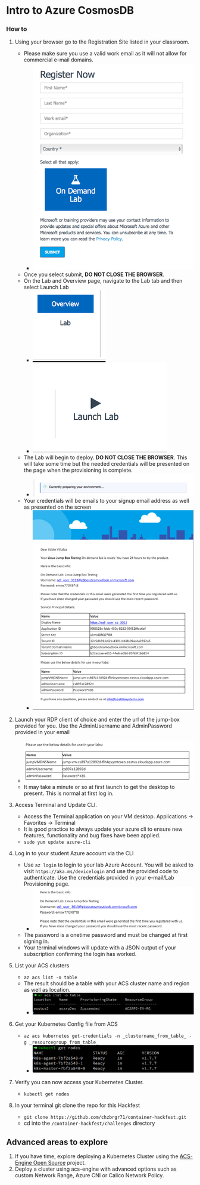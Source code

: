 # Intro to Azure CosmosDB
### How to
1. Using your browser go to the Registration Site listed in your classroom.
    * Please make sure you use a valid work email as it will not allow for commercial e-mail domains.
        * ![SignUp](./images/signup.png) 
    * Once you select submit, **DO NOT CLOSE THE BROWSER**.
    * On the Lab and Overview page, navigate to the Lab tab and then select Launch Lab
        * ![Overview](./images/overview.png)
        * ![Launch Lab](./images/launch.png)        
    * The Lab will begin to deploy. **DO NOT CLOSE THE BROWSER**. This will take some time but the needed credentials will be presented on the page when the provisioning is complete.
        * ![Preparing Lab](./images/preparing.png)       
    * Your credentials will be emails to your signup email address as well as presented on the screen
        * ![Credentials](./images/creds-email.png)        

2. Launch your RDP client of choice and enter the url of the jump-box provided for you. Use the AdminUsername and AdminPassword provided in your email
    *  ![Jumpbox Credentials](./images/jumpboxinfo.png)
    * It may take a minute or so at first launch to get the desktop to present. This is normal at first log in.

3. Access Terminal and Update CLI.
    * Access the Terminal application on your VM desktop. Applications -> Favorites -> Terminal 
    * It is good practice to always update your azure cli to ensure new features, functionality and bug fixes have been applied.
    * ``sudo yum update azure-cli``  

4. Log in to your student Azure account via the CLI
    * Use ``az login`` to login to your lab Azure Account. You will be asked to visit ``https://aka.ms/devicelogin`` and use the provided code to authenticate. Use the credentials provided in your e-mail/Lab Provisioning page.
      *    ![Azure Credentials](./images/azureinfo.png)   
    * The password is a onetime password and must be changed at first signing in.
    * Your terminal windows will update with a JSON output of your subscription confirming the login has worked.

5. List your ACS clusters
    * ``az acs list -o table``
    * The result should be a table with your ACS cluster name and region as well as location.
      * ![az acs list](./images/acs-list.png)   

6. Get your Kubernetes Config file from ACS
    * ``az acs kubernetes get-credentials -n _clustername_from_table_ -g _resourcegroup_from_table_``
        *  ![kubectl get nodes](./images/k8sgetnodes.png)
7. Verify you can now access your Kubernetes Cluster.
    * ``kubectl get nodes``
        

8. In your terminal git clone the repo for this Hackfest
    * ``git clone https://github.com/chzbrgr71/container-hackfest.git``
    * cd into the ``/container-hackfest/challenges`` directory 

## Advanced areas to explore

1. If you have time, explore deploying a Kubernetes Cluster using the [ACS-Engine Open Source](https://github.com/Azure/acs-engine) project. 
2. Deploy a cluster using acs-engine with advanced options such as custom Network Range, Azure CNI or Calico Network Policy. 
    
